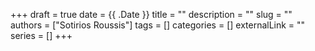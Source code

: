 +++ 
draft = true
date = {{ .Date }}
title = ""
description = ""
slug = ""
authors = ["Sotirios Roussis"]
tags = []
categories = []
externalLink = ""
series = []
+++
